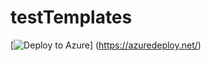 # testTemplates

[![Deploy to Azure](https://azuredeploy.net/deploybutton.png)] (https://azuredeploy.net/)